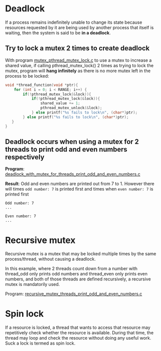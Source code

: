# Deadlock

If a process remains indefinitely unable to change its state because resources requested by it are being used by another process that itself is waiting, then the system is said to be **in a deadlock**.

## Try to lock a mutex 2 times to create deadlock

With program [mutex_pthread_mutex_lock.c](../src/mutex_pthread_mutex_lock.c) to use a mutex to increase a shared value, if calling pthread_mutex_lock() 2 times as trying to lock the mutex, program will **hang infinitely** as there is no more mutex left in the process to be locked:

```c
void *thread_function(void *ptr){
	for (int i = 0; i < RANGE; i++) {
		if(!pthread_mutex_lock(&lock)){
            if(!pthread_mutex_lock(&lock)){
                shared_value += 1;
                pthread_mutex_unlock(&lock);
            } else printf("%s fails to lock\n", (char*)ptr);
		} else printf("%s fails to lock\n", (char*)ptr);
   }   
}
```
## Deadlock occurs when using a mutex for 2 threads to print odd and even numbers respectively

**Program**: [deadlock_with_mutex_for_threads_print_odd_and_even_numbers.c](../src/deadlock_with_mutex_for_threads_print_odd_and_even_numbers.c)

**Result**: Odd and even numbers are printed out from 7 to 1. However there will times ``odd number: 7`` is printed first and times when ``even number: 7`` is printed first
```
Odd number: 7
...
```

```
Even number: 7
...
```

# Recursive mutex
Recursive mutex is a mutex that may be locked multiple times by the same process/thread, without causing a deadlock.

In this example, where 2 threads count down from a number with thread_odd only prints odd numbers and thread_even only prints even numbers, and both of those threads are defined recursively, a recursive mutex is mandatorily used.

Program: [recursive_mutex_threads_print_odd_and_even_numbers.c](../src/recursive_mutex_threads_print_odd_and_even_numbers.c)

# Spin lock

If a resource is locked, a thread that wants to access that resource may repetitively check whether the resource is available. During that time, the thread may loop and check the resource without doing any useful work. Suck a lock is termed as spin lock.

